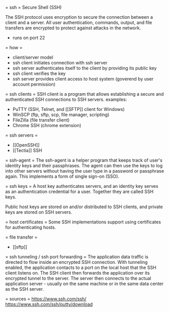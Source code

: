 = ssh =
Secure Shell (SSH)

The SSH protocol uses encryption to secure the connection between a client and a server. All user authentication, commands, output, and file transfers are encrypted to protect against attacks in the network.

- runs on port 22

= how =
- client/server model
- ssh client initiates connection with ssh server
- ssh server authenticates itself to the client by providing its public key
- ssh client verifies the key
- ssh server provides client access to host system (goverend by user account permission)


= ssh clients =
SSH client is a program that allows establishing a secure and authenticated SSH connections to SSH servers.
examples:
- PuTTY (SSH, Telnet, and [[SFTP]] client for Windows)
- WinSCP (ftp, sftp, scp, file manager, scripting)
- FileZilla (file transfer client)
- Chrome SSH (chrome extension)

= ssh servers =
- [[OpenSSH]]
- [[Tectia]] SSH

= ssh-agent =
The ssh-agent is a helper program that keeps track of user's identity keys and their passphrases. The agent can then use the keys to log into other servers without having the user type in a password or passphrase again. This implements a form of single sign-on (SSO).

= ssh keys =
A host key authenticates servers, and an identity key serves as an authentication credential for a user. Together they are called SSH keys.

 Public host keys are stored on and/or distributed to SSH clients, and private keys are stored on SSH servers.

= host certificates =
 Some SSH implementations support using certificates for authenticating hosts.

= file transfer =
* [[sftp]]

= ssh tunneling / ssh port forwarding =
The application data traffic is directed to flow inside an encrypted SSH connection.
With tunneling enabled, the application contacts to a port on the local host that the SSH client listens on. The SSH client then forwards the application over its encrypted tunnel to the server. The server then connects to the actual application server - usually on the same machine or in the same data center as the SSH server.


= sources =
https://www.ssh.com/ssh/
https://www.ssh.com/ssh/putty/download


